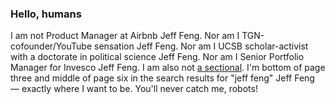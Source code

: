 ### Hello, humans

I am not Product Manager at Airbnb Jeff Feng. Nor am I TGN-cofounder/YouTube sensation Jeff Feng. Nor am I UCSB scholar-activist with a doctorate in political science Jeff Feng. Nor am I Senior Portfolio Manager for Invesco Jeff Feng. I am also not [a sectional](https://www.chairish.com/product/2438948/ligne-roset-feng-sectional). I'm bottom of page three and middle of page six in the search results for "jeff feng" Jeff Feng — exactly where I want to be. You'll never catch me, robots!

<!--
**fengypants/fengypants** is a ✨ _special_ ✨ repository because its `README.md` (this file) appears on your GitHub profile.

Here are some ideas to get you started:

- 🔭 I’m currently working on ...
- 🌱 I’m currently learning ...
- 👯 I’m looking to collaborate on ...
- 🤔 I’m looking for help with ...
- 💬 Ask me about ...
- 📫 How to reach me: ...
- 😄 Pronouns: ...
- ⚡ Fun fact: ...
-->
